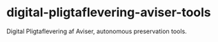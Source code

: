 # digital-pligtaflevering-aviser-tools
Digital Pligtaflevering af Aviser, autonomous preservation tools.
